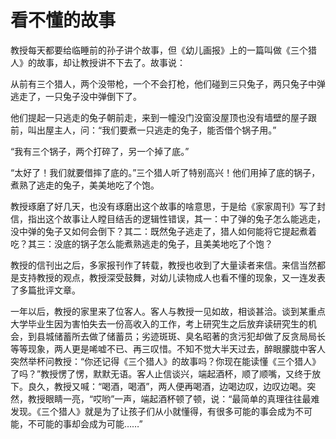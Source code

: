 # 看不懂的故事

教授每天都要给临睡前的孙子讲个故事，但《幼儿画报》上的一篇叫做《三个猎人》的故事，却让教授讲不下去了。故事说： 

从前有三个猎人，两个没带枪，一个不会打枪，他们碰到三只兔子，两只兔子中弹逃走了，一只兔子没中弹倒下了。 

他们提起一只逃走的兔子朝前走，来到一幢没门没窗没屋顶也没有墙壁的屋子跟前，叫出屋主人，问：“我们要煮一只逃走的兔子，能否借个锅子用。” 

“我有三个锅子，两个打碎了，另一个掉了底。” 

“太好了！我们就要借摔了底的。”三个猎人听了特别高兴！他们用掉了底的锅子，煮熟了逃走的兔子，美美地吃了个饱。 

教授琢磨了好几天，也没有琢磨出这个故事的啥意思，于是给《家家周刊》写了封信，指出这个故事让人瞠目结舌的逻辑性错误，其一：中了弹的兔子怎么能逃走，没中弹的兔子又如何会倒下？其二：既然兔子逃走了，猎人如何能将它提起煮着吃？其三：没底的锅子怎么能煮熟逃走的兔子，且美美地吃了个饱？ 

教授的信刊出之后，多家报刊作了转载，教授也收到了大量读者来信。来信当然都是支持教授的观点，教授深受鼓舞，对幼儿读物成人也看不懂的现象，又一连发表了多篇批评文章。 

一年以后，教授的家里来了位客人。客人与教授一见如故，相谈甚洽。谈到某重点大学毕业生因为害怕失去一份高收入的工作，考上研究生之后放弃读研究生的机会，到县城储蓄所去做了储蓄员；劣迹斑斑、臭名昭著的贪污犯却做了反贪局局长等等现象，两人更是唏嘘不已、再三叹惜。不知不觉大半天过去，醉眼朦胧中客人突然举杯问教授：“你还记得《三个猎人》的故事吗？你现在能读懂《三个猎人》了吗？”教授愣了愣，默默无语。客人止信谈兴，端起酒杯，顺了顺嘴，又终于放下。良久，教授又喊：“喝酒，喝酒”，两人便再喝酒，边喝边叹，边叹边喝。突然，教授眼睛一亮，“哎哟”一声，端起酒杯顿了顿，说：“最简单的真理往往最难发现。《三个猎人》就是为了让孩子们从小就懂得，有很多可能的事会成为不可能，不可能的事却会成为可能……”
 